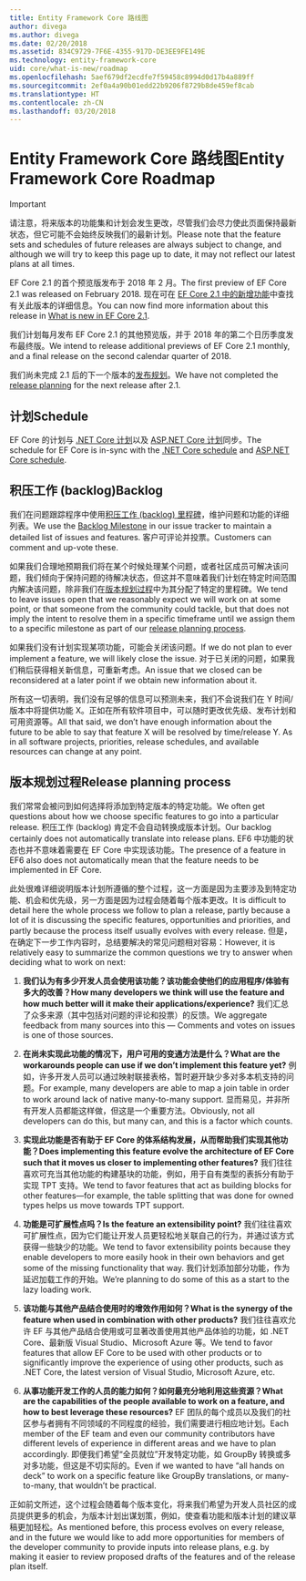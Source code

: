 ```yaml
---
title: Entity Framework Core 路线图
author: divega
ms.author: divega
ms.date: 02/20/2018
ms.assetid: 834C9729-7F6E-4355-917D-DE3EE9FE149E
ms.technology: entity-framework-core
uid: core/what-is-new/roadmap
ms.openlocfilehash: 5aef679df2ecdfe7f59458c8994d0d17b4a889ff
ms.sourcegitcommit: 2ef0a4a90b01edd22b9206f8729b8de459ef8cab
ms.translationtype: HT
ms.contentlocale: zh-CN
ms.lasthandoff: 03/20/2018
---
```

# <a name="entity-framework-core-roadmap"></a><span data-ttu-id="06927-102">Entity Framework Core 路线图</span><span class="sxs-lookup"><span data-stu-id="06927-102">Entity Framework Core Roadmap</span></span>

> [!IMPORTANT]
> <span data-ttu-id="06927-103">请注意，将来版本的功能集和计划会发生更改，尽管我们会尽力使此页面保持最新状态，但它可能不会始终反映我们的最新计划。</span><span class="sxs-lookup"><span data-stu-id="06927-103">Please note that the feature sets and schedules of future releases are always subject to change, and although we will try to keep this page up to date, it may not reflect our latest plans at all times.</span></span>

<span data-ttu-id="06927-104">EF Core 2.1 的首个预览版发布于 2018 年 2 月。</span><span class="sxs-lookup"><span data-stu-id="06927-104">The first preview of EF Core 2.1 was released on February 2018.</span></span> <span data-ttu-id="06927-105">现在可在 [EF Core 2.1 中的新增功能](xref:core/what-is-new/ef-core-2.1)中查找有关此版本的详细信息。</span><span class="sxs-lookup"><span data-stu-id="06927-105">You can now find more information about this release in [What is new in EF Core 2.1](xref:core/what-is-new/ef-core-2.1).</span></span>

<span data-ttu-id="06927-106">我们计划每月发布 EF Core 2.1 的其他预览版，并于 2018 年的第二个日历季度发布最终版。</span><span class="sxs-lookup"><span data-stu-id="06927-106">We intend to release additional previews of EF Core 2.1 monthly, and a final release on the second calendar quarter of 2018.</span></span>

<span data-ttu-id="06927-107">我们尚未完成 2.1 后的下一个版本的[发布规划](#release-planning-process)。</span><span class="sxs-lookup"><span data-stu-id="06927-107">We have not completed the [release planning](#release-planning-process) for the next release after 2.1.</span></span>

## <a name="schedule"></a><span data-ttu-id="06927-108">计划</span><span class="sxs-lookup"><span data-stu-id="06927-108">Schedule</span></span>

<span data-ttu-id="06927-109">EF Core 的计划与 [.NET Core 计划](https://github.com/dotnet/core/blob/master/roadmap.md)以及 [ASP.NET Core 计划](https://github.com/aspnet/Home/wiki/Roadmap)同步。</span><span class="sxs-lookup"><span data-stu-id="06927-109">The schedule for EF Core is in-sync with the [.NET Core schedule](https://github.com/dotnet/core/blob/master/roadmap.md) and [ASP.NET Core schedule](https://github.com/aspnet/Home/wiki/Roadmap).</span></span>

## <a name="backlog"></a><span data-ttu-id="06927-110">积压工作 (backlog)</span><span class="sxs-lookup"><span data-stu-id="06927-110">Backlog</span></span>

<span data-ttu-id="06927-111">我们在问题跟踪程序中使用[积压工作 (backlog) 里程碑](https://github.com/aspnet/EntityFrameworkCore/issues?q=is%3Aopen+is%3Aissue+milestone%3ABacklog+sort%3Areactions-%2B1-desc)，维护问题和功能的详细列表。</span><span class="sxs-lookup"><span data-stu-id="06927-111">We use the [Backlog Milestone](https://github.com/aspnet/EntityFrameworkCore/issues?q=is%3Aopen+is%3Aissue+milestone%3ABacklog+sort%3Areactions-%2B1-desc) in our issue tracker to maintain a detailed list of issues and features.</span></span> <span data-ttu-id="06927-112">客户可评论并投票。</span><span class="sxs-lookup"><span data-stu-id="06927-112">Customers can comment and up-vote these.</span></span>

<span data-ttu-id="06927-113">如果我们合理地预期我们将在某个时候处理某个问题，或者社区成员可解决该问题，我们倾向于保持问题的待解决状态，但这并不意味着我们计划在特定时间范围内解决该问题，除非我们在[版本规划过程](#release-planning-process)中为其分配了特定的里程碑。</span><span class="sxs-lookup"><span data-stu-id="06927-113">We tend to leave issues open that we reasonably expect we will work on at some point, or that someone from the community could tackle, but that does not imply the intent to resolve them in a specific timeframe until we assign them to a specific milestone as part of our [release planning process](#release-planning-process).</span></span>

<span data-ttu-id="06927-114">如果我们没有计划实现某项功能，可能会关闭该问题。</span><span class="sxs-lookup"><span data-stu-id="06927-114">If we do not plan to ever implement a feature, we will likely close the issue.</span></span> <span data-ttu-id="06927-115">对于已关闭的问题，如果我们稍后获得相关新信息，可重新考虑。</span><span class="sxs-lookup"><span data-stu-id="06927-115">An issue that we closed can be reconsidered at a later point if we obtain new information about it.</span></span>

<span data-ttu-id="06927-116">所有这一切表明，我们没有足够的信息可以预测未来，我们不会说我们在 Y 时间/版本中将提供功能 X。正如在所有软件项目中，可以随时更改优先级、发布计划和可用资源等。</span><span class="sxs-lookup"><span data-stu-id="06927-116">All that said, we don’t have enough information about the future to be able to say that feature X will be resolved by time/release Y. As in all software projects, priorities, release schedules, and available resources can change at any point.</span></span>

## <a name="release-planning-process"></a><span data-ttu-id="06927-117">版本规划过程</span><span class="sxs-lookup"><span data-stu-id="06927-117">Release planning process</span></span>

<span data-ttu-id="06927-118">我们常常会被问到如何选择将添加到特定版本的特定功能。</span><span class="sxs-lookup"><span data-stu-id="06927-118">We often get questions about how we choose specific features to go into a particular release.</span></span> <span data-ttu-id="06927-119">积压工作 (backlog) 肯定不会自动转换成版本计划。</span><span class="sxs-lookup"><span data-stu-id="06927-119">Our backlog certainly does not automatically translate into release plans.</span></span> <span data-ttu-id="06927-120">EF6 中功能的状态也并不意味着需要在 EF Core 中实现该功能。</span><span class="sxs-lookup"><span data-stu-id="06927-120">The presence of a feature in EF6 also does not automatically mean that the feature needs to be implemented in EF Core.</span></span>

<span data-ttu-id="06927-121">此处很难详细说明版本计划所遵循的整个过程，这一方面是因为主要涉及到特定功能、机会和优先级，另一方面是因为过程会随着每个版本更改。</span><span class="sxs-lookup"><span data-stu-id="06927-121">It is difficult to detail here the whole process we follow to plan a release, partly because a lot of it is discussing the specific features, opportunities and priorities, and partly because the process itself usually evolves with every release.</span></span> <span data-ttu-id="06927-122">但是，在确定下一步工作内容时，总结要解决的常见问题相对容易：</span><span class="sxs-lookup"><span data-stu-id="06927-122">However, it is relatively easy to summarize the common questions we try to answer when deciding what to work on next:</span></span>

1. <span data-ttu-id="06927-123">**我们认为有多少开发人员会使用该功能？该功能会使他们的应用程序/体验有多大的改善？**</span><span class="sxs-lookup"><span data-stu-id="06927-123">**How many developers we think will use the feature and how much better will it make their applications/experience?**</span></span> <span data-ttu-id="06927-124">我们汇总了众多来源（其中包括对问题的评论和投票）的反馈。</span><span class="sxs-lookup"><span data-stu-id="06927-124">We aggregate feedback from many sources into this — Comments and votes on issues is one of those sources.</span></span>

2. <span data-ttu-id="06927-125">**在尚未实现此功能的情况下，用户可用的变通方法是什么？**</span><span class="sxs-lookup"><span data-stu-id="06927-125">**What are the workarounds people can use if we don’t implement this feature yet?**</span></span> <span data-ttu-id="06927-126">例如，许多开发人员可以通过映射联接表格，暂时避开缺少多对多本机支持的问题。</span><span class="sxs-lookup"><span data-stu-id="06927-126">For example, many developers are able to map a join table in order to work around lack of native many-to-many support.</span></span> <span data-ttu-id="06927-127">显而易见，并非所有开发人员都能这样做，但这是一个重要方法。</span><span class="sxs-lookup"><span data-stu-id="06927-127">Obviously, not all developers can do this, but many can, and this is a factor which counts.</span></span>

3. <span data-ttu-id="06927-128">**实现此功能是否有助于 EF Core 的体系结构发展，从而帮助我们实现其他功能？**</span><span class="sxs-lookup"><span data-stu-id="06927-128">**Does implementing this feature evolve the architecture of EF Core such that it moves us closer to implementing other features?**</span></span> <span data-ttu-id="06927-129">我们往往喜欢可充当其他功能的构建基块的功能，例如，用于自有类型的表拆分有助于实现 TPT 支持。</span><span class="sxs-lookup"><span data-stu-id="06927-129">We tend to favor features that act as building blocks for other features—for example, the table splitting that was done for owned types helps us move towards TPT support.</span></span>

4. <span data-ttu-id="06927-130">**功能是可扩展性点吗？**</span><span class="sxs-lookup"><span data-stu-id="06927-130">**Is the feature an extensibility point?**</span></span> <span data-ttu-id="06927-131">我们往往喜欢可扩展性点，因为它们能让开发人员更轻松地关联自己的行为，并通过该方式获得一些缺少的功能。</span><span class="sxs-lookup"><span data-stu-id="06927-131">We tend to favor extensibility points because they enable developers to more easily hook in their own behaviors and get some of the missing functionality that way.</span></span> <span data-ttu-id="06927-132">我们计划添加部分功能，作为延迟加载工作的开始。</span><span class="sxs-lookup"><span data-stu-id="06927-132">We’re planning to do some of this as a start to the lazy loading work.</span></span>

5. <span data-ttu-id="06927-133">**该功能与其他产品结合使用时的增效作用如何？**</span><span class="sxs-lookup"><span data-stu-id="06927-133">**What is the synergy of the feature when used in combination with other products?**</span></span> <span data-ttu-id="06927-134">我们往往喜欢允许 EF 与其他产品结合使用或可显著改善使用其他产品体验的功能，如 .NET Core、最新版 Visual Studio、Microsoft Azure 等。</span><span class="sxs-lookup"><span data-stu-id="06927-134">We tend to favor features that allow EF Core to be used with other products or to significantly improve the experience of using other products, such as .NET Core, the latest version of Visual Studio, Microsoft Azure, etc.</span></span>

6. <span data-ttu-id="06927-135">**从事功能开发工作的人员的能力如何？如何最充分地利用这些资源？**</span><span class="sxs-lookup"><span data-stu-id="06927-135">**What are the capabilities of the people available to work on a feature, and how to best leverage these resources?**</span></span> <span data-ttu-id="06927-136">EF 团队的每个成员以及我们的社区参与者拥有不同领域的不同程度的经验，我们需要进行相应地计划。</span><span class="sxs-lookup"><span data-stu-id="06927-136">Each member of the EF team and even our community contributors have different levels of experience in different areas and we have to plan accordingly.</span></span> <span data-ttu-id="06927-137">即便我们希望“全员就位”开发特定功能，如 GroupBy 转换或多对多功能，但这是不切实际的。</span><span class="sxs-lookup"><span data-stu-id="06927-137">Even if we wanted to have “all hands on deck” to work on a specific feature like GroupBy translations, or many-to-many, that wouldn’t be practical.</span></span>

<span data-ttu-id="06927-138">正如前文所述，这个过程会随着每个版本变化，将来我们希望为开发人员社区的成员提供更多的机会，为版本计划出谋划策，例如，使查看功能和版本计划的建议草稿更加轻松。</span><span class="sxs-lookup"><span data-stu-id="06927-138">As mentioned before, this process evolves on every release, and in the future we would like to add more opportunities for members of the developer community to provide inputs into release plans, e.g. by making it easier to review proposed drafts of the features and of the release plan itself.</span></span>
